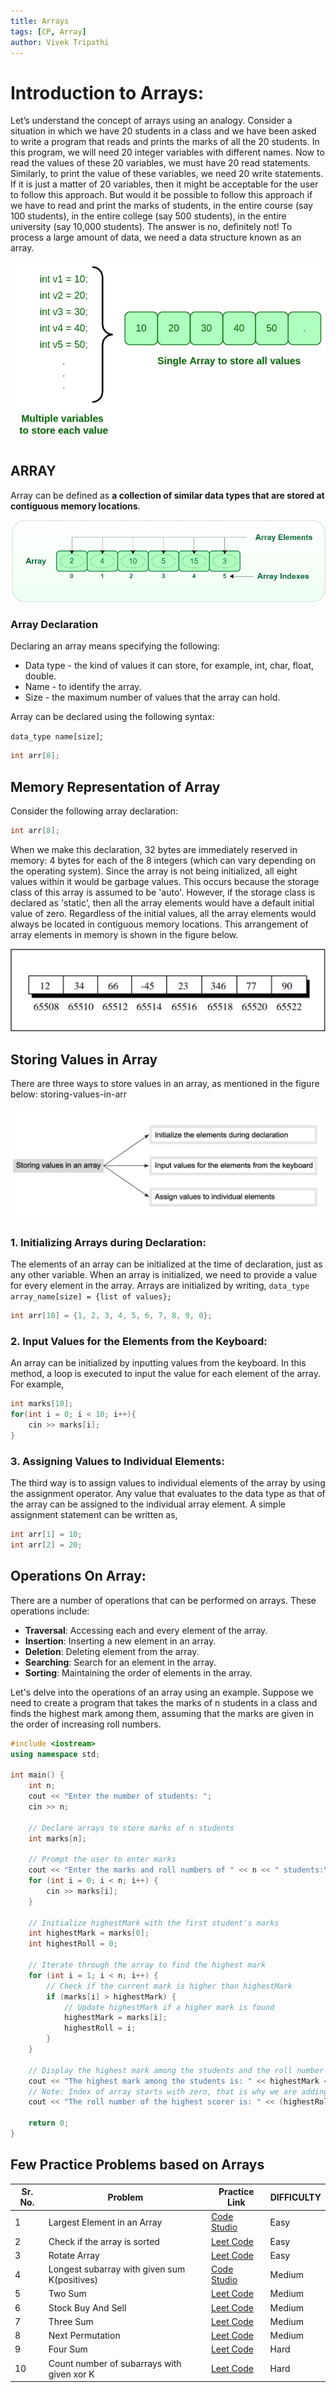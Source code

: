 ```yaml
---
title: Arrays
tags: [CP, Array]
author: Vivek Tripathi
---
```


# Introduction to Arrays:

Let’s understand the concept of arrays using an analogy. Consider a situation in which we have 20 students in a class and we have been asked to write a program that reads and prints the marks of all the 20 students. In this program, we will need 20 integer variables with different names.
Now to read the values of these 20 variables, we must have 20 read statements. Similarly, to print the value of these variables, we need 20 write statements. If it is just a matter of 20 variables, then it might be acceptable for the user to follow this approach. But would it be possible to follow this approach if we have to read and print the marks of students,
in the entire course (say 100 students),
in the entire college (say 500 students),
in the entire university (say 10,000 students).
The answer is no, definitely not! To process a large amount of data, we need a data structure known as an array.

![Need of Array Illustration](/assets/images/array-need.png)

## ARRAY

Array can be defined as **a collection of similar data types that are stored at contiguous memory locations**.

![Array](/assets/images/array.png)

### Array Declaration

Declaring an array means specifying the following:

- Data type - the kind of values it can store, for example, int, char, float, double.
- Name - to identify the array.
- Size - the maximum number of values that the array can hold.

Array can be declared using the following syntax:

`data_type name[size]`;

```cpp
int arr[8];
```

## Memory Representation of Array

Consider the following array declaration:

```cpp
int arr[8];
```

When we make this declaration, 32 bytes are immediately reserved in memory: 4 bytes for each of the 8 integers (which can vary depending on the operating system). Since the array is not being initialized, all eight values within it would be garbage values. This occurs because the storage class of this array is assumed to be 'auto'. However, if the storage class is declared as 'static', then all the array elements would have a default initial value of zero. Regardless of the initial values, all the array elements would always be located in contiguous memory locations.
This arrangement of array elements in memory is shown in the figure below.

![Representation of array](/assets/images/array-representation.png)

## Storing Values in Array

There are three ways to store values in an array, as mentioned in the figure below:
storing-values-in-arr

![storing values in array](/assets/images/storing-values-in-arr.png)

### 1. Initializing Arrays during Declaration:

The elements of an array can be initialized at the time of declaration, just as any other variable. When an array is initialized, we need to provide a value for every element in the array. Arrays are initialized by writing, `data_type array_name[size] = {list of values};`

```cpp
int arr[10] = {1, 2, 3, 4, 5, 6, 7, 8, 9, 0};
```

### 2. Input Values for the Elements from the Keyboard:

An array can be initialized by inputting values from the keyboard. In this method, a loop is executed to input the value for each element of the array. For example,

```cpp
int marks[10];
for(int i = 0; i < 10; i++){
    cin >> marks[i];
}
```

### 3. Assigning Values to Individual Elements:

The third way is to assign values to individual elements of the array by using the assignment operator. Any value that evaluates to the data type as that of the array can be assigned to the individual array element. A simple assignment statement can be written as,

```cpp
int arr[1] = 10;
int arr[2] = 20;
```

## Operations On Array:

There are a number of operations that can be performed on arrays. These operations include:

- **Traversal**: Accessing each and every element of the array.
- **Insertion**: Inserting a new element in an array.
- **Deletion**: Deleting element from the array.
- **Searching**:  Search for an element in the array.
- **Sorting**: Maintaining the order of elements in the array.

Let's delve into the operations of an array using an example. Suppose we need to create a program that takes the marks of n students in a class and finds the highest mark among them, assuming that the marks are given in the order of increasing roll numbers.

```cpp
#include <iostream>
using namespace std;

int main() {
    int n;
    cout << "Enter the number of students: ";
    cin >> n;

    // Declare arrays to store marks of n students
    int marks[n];

    // Prompt the user to enter marks
    cout << "Enter the marks and roll numbers of " << n << " students:\n";
    for (int i = 0; i < n; i++) {
        cin >> marks[i];
    }

    // Initialize highestMark with the first student's marks
    int highestMark = marks[0];
    int highestRoll = 0;

    // Iterate through the array to find the highest mark
    for (int i = 1; i < n; i++) {
        // Check if the current mark is higher than highestMark
        if (marks[i] > highestMark) {
            // Update highestMark if a higher mark is found
            highestMark = marks[i];
            highestRoll = i;
        }
    }

    // Display the highest mark among the students and the roll number of the highest scorer
    cout << "The highest mark among the students is: " << highestMark << endl;
    // Note: Index of array starts with zero, that is why we are adding 1 to highestRoll
    cout << "The roll number of the highest scorer is: " << (highestRoll+1) << endl;

    return 0;
}
```

## Few Practice Problems based on Arrays

|Sr. No.|**Problem** | **Practice Link** | **DIFFICULTY** |
|--|--|--|---|
|1| Largest Element in an Array | [Code Studio](https://www.naukri.com/code360/problems/largest-element-in-the-array-largest-element-in-the-array_5026279?utm_source=striver&utm_medium=website&utm_campaign=a_zcoursetuf) | Easy |
|2| Check if the array is sorted | [Leet Code](https://leetcode.com/problems/check-if-array-is-sorted-and-rotated/description/) | Easy |
|3| Rotate Array | [Leet Code](https://leetcode.com/problems/rotate-array/description/) | Easy |
|4| Longest subarray with given sum K(positives) | [Code Studio](https://www.naukri.com/code360/problems/longest-subarray-with-sum-k_6682399?utm_source=striver&utm_medium=website&utm_campaign=a_zcoursetuf) | Medium |
|5| Two Sum | [Leet Code](https://leetcode.com/problems/two-sum/description/) | Medium |
|6| Stock Buy And Sell | [Leet Code](https://leetcode.com/problems/best-time-to-buy-and-sell-stock/) | Medium |
|7| Three Sum | [Leet Code](https://leetcode.com/problems/3sum/description/) | Medium |
|8| Next Permutation | [Leet Code](https://leetcode.com/problems/next-permutation/description/) | Medium |
|9| Four Sum | [Leet Code](https://leetcode.com/problems/4sum/description/) | Hard |
|10|Count number of subarrays with given xor K | [Leet Code](https://www.interviewbit.com/problems/subarray-with-given-xor/) | Hard |